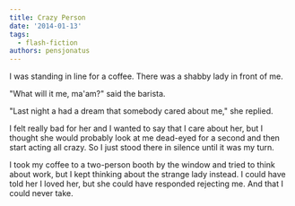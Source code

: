 ```yaml
---
title: Crazy Person
date: '2014-01-13'
tags:
  - flash-fiction
authors: pensjonatus
---
```


I was standing in line for a coffee. There was a shabby lady in front of me.

<!-- truncate -->

"What will it me, ma'am?" said the barista.

"Last night a had a dream that somebody cared about me," she replied.

I felt really bad for her and I wanted to say that I care about her, but I
thought she would probably look at me dead-eyed for a second and then start
acting all crazy. So I just stood there in silence until it was my turn.

I took my coffee to a two-person booth by the window and tried to think about
work, but I kept thinking about the strange lady instead. I could have told her
I loved her, but she could have responded rejecting me. And that I could never
take.
